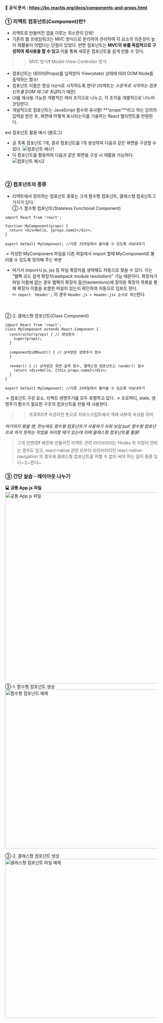 **🌟 공식 문서 : https://ko.reactjs.org/docs/components-and-props.html**

### ① 리액트 컴포넌트(Component)란?
- 리액트로 만들어진 앱을 이루는 최소한의 단위!
- 기존의 웹 프레임워크는 MVC 방식으로 분리하여 관리하여 각 요소의 의존성이 높아 재활용이 어렵다는 단점이 있었다. 반면 컴포넌트는 **MVC의 뷰를 독립적으로 구성하여 재사용을 할 수 있고** 이를 통해 새로운 컴포넌트를 쉽게 만들 수 있다.
>> MVC 방식❓ Model-View-Controller 방식
- 컴포넌트는 데이터(Props)를 입력받아 View(state) 상태에 따라 DOM Node를 출력하는 함수!
- 컴포넌트 이름은 항상 `대문자`로 시작하도록 한다! (리액트는 *소문자로 시작하는 컴포넌트를 DOM 태그로 취급*하기 때문)
- UI를 재사용 가능한 개별적인 여러 조각으로 나누고, 각 조각을 개별적으로 나누어 코딩한다.
- 개념적으로 컴포넌트는 JavaScript 함수와 유사함! **“props”**라고 하는 임의의 입력을 받은 후, 화면에 어떻게 표시되는지를 기술하는 React 엘리먼트를 반환한다.

ex) 컴포넌트 활용 예시 (블로그)
- 글 목록 컴포넌트 1개, 결과 컴포넌트를 1개 생성하여 다음과 같은 화면을 구성할 수 있다. 
![컴포넌트 예시1](https://user-images.githubusercontent.com/68318945/164022509-af1d7fce-2c04-4f92-aa19-3659c10e473c.png)
- 이 컴포넌트를 활용하여 다음과 같은 화면을 구성 시 재활용 가능하다.
![컴포넌트 예시2](https://user-images.githubusercontent.com/68318945/164022527-3df2a9f1-67cb-4f7f-92fe-89cc7caecded.png)
<br>

### ② 컴포넌트의 종류
- 리액트에서 정의하는 컴포넌트 종류는 크게 함수형 컴포넌트, 클래스형 컴포넌트 2가지가 있다. <br>
②-1. 함수형 컴포넌트(Stateless Functional Component)
```
import React from 'react'; 

function MyComponent(props) { 
  return <div>Hello, {props.name}</div>; 
} 

export default MyComponent; //다른 JS파일에서 불러올 수 있도록 내보내주기
```
→ 작성한 MyComponent 파일을 다른 파일에서 import 할때 MyComponent로 불러올 수 있도록 정의해 주는 부분
- 여기서 import시 js, jsx 등 파일 확장자를 생략해도 자동으로 찾을 수 있다. 이는 "웹팩 코드 검색 확장자(webpack module resolution)" 기능 때문이다. 확장자가 파일 이름에 없는 경우 웹팩의 확장자 옵션(extentions)에 정의된 확장자 목록을 통해 확장자 이름을 포함한 파일이 있는지 확인하여 자동으로 임포트 한다. <br>
✏️ `import 'Header';` 의 경우 `Header.js > Header.jsx 순서로 확인`한다.
<br>

②-2. 클래스형 컴포넌트(Class Component)
```
import React from 'react'; 
class MyComponent extends React.Component { 
  constructor(props) { // 생성함수 
    super(props); 
  } 
  
  componentDidMount() { // 상속받은 생명주기 함수 
  } 
  
  render() { // 상속받은 화면 출력 함수, 클래스형 컴포넌트는 render() 필수
    return <div>Hello, {this.props.name}</div>; 
  } 
} 

export default MyComponent; //다른 JS파일에서 불러올 수 있도록 내보내주기
```
→ 컴포넌트 구성 요소, 리액트 생명주기를 모두 포함하고 있다.
→ 프로퍼티, state, 생명주기 함수가 필요한 구조의 컴포넌트를 만들 때 사용한다.
>> 프로퍼티❓ 속성이란 뜻으로 자바스크립트에서 객체 내부의 속성을 의미

*여기까지 봤을 땐, 한눈에도 함수형 컴포넌트가 사용하기 쉬워 보임 but! 함수형 컴포넌트로 하지 못하는 작업을 처리할 때가 있는데 이때 클래스형 컴포넌트를 활용!*
> 그게 언젠데❓ 예전에 만들어진 리액트 관련 라이브러리는 Hooks 의 지원이 안되는 경우도 있고, react-native 관련 라우터 라이브러리인 react-native-navigation 의 경우에 클래스형 컴포넌트를 어쩔 수 없이 써야 하는 일이 종종 있다~고~한다~

### ③ 간단 실습 - 레이아웃 나누기
**💻 공통 App.js 파일**
<img width="628" alt="공통 App js 파일" src="https://user-images.githubusercontent.com/68318945/164038904-5d5cfae9-3eec-42b9-a570-2e6b21b35f7d.png">
③-1. 함수형 컴포넌트 생성
<img width="522" alt="함수형 컴포넌트 예제" src="https://user-images.githubusercontent.com/68318945/164039634-ce30d056-4010-48d7-b274-2fe028314b36.png">
<br>

③-2. 클래스형 컴포넌트 생성
<img width="523" alt="클래스형 컴포넌트 파일 예제" src="https://user-images.githubusercontent.com/68318945/164038928-9fae7056-3f5e-43de-9e8f-43e7bf8963d2.png">
